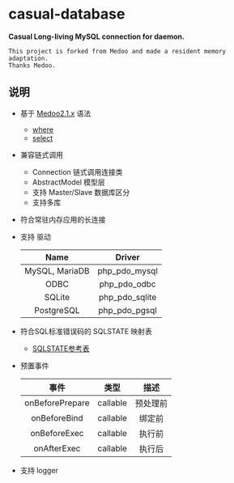 
# casual-database

**Casual Long-living MySQL connection for daemon.**

    This project is forked from Medoo and made a resident memory adaptation.
    Thanks Medoo.

## 说明
- 基于 [Medoo2.1.x](https://medoo.in/doc) 语法
  - [where](./docs/where.md)
  - [select](./docs/where.md)
    
- 兼容链式调用
  - Connection 链式调用连接类
  - AbstractModel 模型层
  - 支持 Master/Slave 数据库区分
  - 支持多库
  
- 符合常驻内存应用的长连接
  
- 支持 驱动
  
  |Name|Driver|
  |:---:|:---:|
  |MySQL, MariaDB|	php_pdo_mysql|
  |ODBC	|php_pdo_odbc|
  |SQLite	|php_pdo_sqlite|
  |PostgreSQL|	php_pdo_pgsql|
  
- 符合SQL标准错误码的 SQLSTATE 映射表
    - [SQLSTATE参考表](./docs/SQLSTATE.md)  
- 预置事件 

  |事件|类型|描述|
  |:---:|:---:|:---:|
  |onBeforePrepare|callable|预处理前|
  |onBeforeBind|callable|绑定前|
  |onBeforeExec|callable|执行前|
  |onAfterExec|callable|执行后|
  
- 支持 logger  

